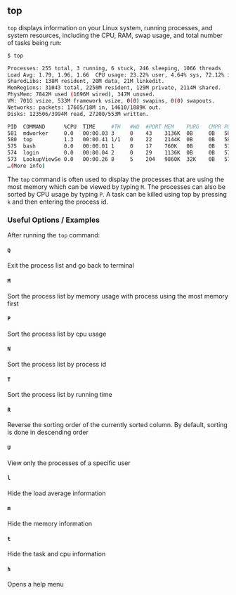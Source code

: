 ---
---

top
--

`top` displays information on your Linux system, running processes, and system resources, including the CPU, RAM, swap usage, and total number of tasks being run:

~~~ bash
$ top
~~~

<!--more-->

~~~ bash
Processes: 255 total, 3 running, 6 stuck, 246 sleeping, 1066 threads   13:48:44
Load Avg: 1.79, 1.96, 1.66  CPU usage: 23.22% user, 4.64% sys, 72.12% idle
SharedLibs: 138M resident, 20M data, 21M linkedit.
MemRegions: 31043 total, 2250M resident, 129M private, 2114M shared.
PhysMem: 7842M used (1696M wired), 347M unused.
VM: 701G vsize, 533M framework vsize, 0(0) swapins, 0(0) swapouts.
Networks: packets: 17605/18M in, 14610/1889K out.
Disks: 123506/3994M read, 27200/553M written.

PID  COMMAND      %CPU  TIME     #TH   #WQ  #PORT MEM    PURG   CMPR PGRP PPID
581  mdworker     0.0   00:00.03 3     0    43    3136K  0B     0B   581  1
580  top          1.3   00:00.41 1/1   0    22    2144K  0B     0B   580  575
575  bash         0.0   00:00.01 1     0    17    760K   0B     0B   575  574
574  login        0.0   00:00.04 2     0    29    1136K  0B     0B   574  274
573  LookupViewSe 0.0   00:00.26 8     5    204   9860K  32K    0B   573  1
…(More info)

~~~


The `top` command is often used to display the processes that are using the most memory which can be viewed by typing `M`. The processes can also be sorted by CPU usage by typing `P`. A task can be killed using top by pressing `k` and then entering the process id.

### Useful Options / Examples

After running the `top` command:


#### `Q`



Exit the process list and go back to terminal



#### `M`



Sort the process list by memory usage with process using the most memory first



#### `P`



Sort the process list by cpu usage



#### `N`



Sort the process list by process id



#### `T`



Sort the process list by running time



#### `R`



Reverse the sorting order of the currently sorted column. By default, sorting is done in descending order



#### `U`



View only the processes of a specific user


#### `l`


Hide the load average information


#### `m`


Hide the memory information


#### `t`


Hide the task and cpu information

#### `h`
Opens a help menu
